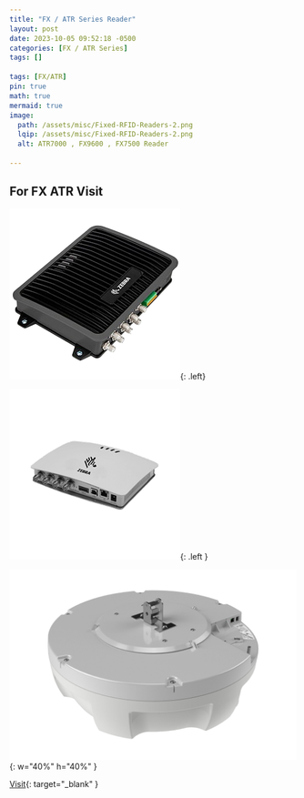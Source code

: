 ```yaml
---
title: "FX / ATR Series Reader"
layout: post
date: 2023-10-05 09:52:18 -0500
categories: [FX / ATR Series]
tags: []

tags: [FX/ATR]
pin: true
math: true
mermaid: true
image:
  path: /assets/misc/Fixed-RFID-Readers-2.png
  lqip: /assets/misc/Fixed-RFID-Readers-2.png
  alt: ATR7000 , FX9600 , FX7500 Reader
  
---
```




## For FX ATR Visit 







![Desktop View](assets/misc/fx9600.png){:    .left}


![Desktop View](assets/misc/fx7500.png){: .left }

![Desktop View](assets/misc/atr7000.png){:   w="40%" h="40%" }




 
[Visit](https://zebradevs.github.io/rfid-ziotc-docs){: target="_blank" }


